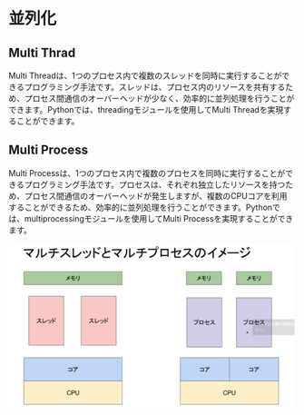 ﻿# 並列化
## Multi Thrad
Multi Threadは、1つのプロセス内で複数のスレッドを同時に実行することができるプログラミング手法です。スレッドは、プロセス内のリソースを共有するため、プロセス間通信のオーバーヘッドが少なく、効率的に並列処理を行うことができます。Pythonでは、threadingモジュールを使用してMulti Threadを実現することができます。
## Multi Process
Multi Processは、1つのプロセス内で複数のプロセスを同時に実行することができるプログラミング手法です。プロセスは、それぞれ独立したリソースを持つため、プロセス間通信のオーバーヘッドが発生しますが、複数のCPUコアを利用することができるため、効率的に並列処理を行うことができます。Pythonでは、multiprocessingモジュールを使用してMulti Processを実現することができます。

![代替テキスト](./Images/MultiThreadAndMultiProcess.png)

# 